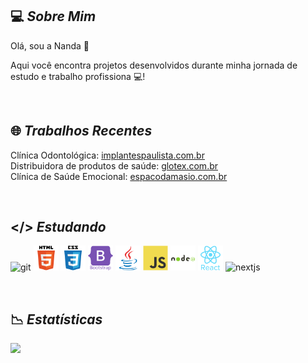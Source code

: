 ## 💻 *Sobre Mim* 


Olá, sou a Nanda 💙

Aqui você encontra projetos desenvolvidos durante minha jornada de estudo e trabalho profissiona 💻!

<br> 


## 🌐 *Trabalhos Recentes*
Clínica Odontológica: <a href=https://implantespaulista.com.br> implantespaulista.com.br  </a>
<br> 
Distribuidora de produtos de saúde: <a href=https://www.glotex.com.br> glotex.com.br </a>
<br> 
Clínica de Saúde Emocional: <a href=https://www.espacodamasio.com.br> espacodamasio.com.br </a>


<br>


## </> *Estudando*
<p>
 <img src="https://www.vectorlogo.zone/logos/git-scm/git-scm-icon.svg" alt="git" width="40" height="40"/> 
 <img src="https://raw.githubusercontent.com/devicons/devicon/master/icons/html5/html5-original-wordmark.svg" alt="html5" width="40" height="40"/> 
 <img src="https://raw.githubusercontent.com/devicons/devicon/master/icons/css3/css3-original-wordmark.svg" alt="css3" width="40" height="40"/> 
 <img src="https://raw.githubusercontent.com/devicons/devicon/master/icons/bootstrap/bootstrap-plain-wordmark.svg" alt="bootstrap" width="40" height="40"/> 
 <img src="https://raw.githubusercontent.com/devicons/devicon/master/icons/java/java-original.svg" alt="java" width="40" height="40"/>
 <img src="https://raw.githubusercontent.com/devicons/devicon/master/icons/javascript/javascript-original.svg" alt="javascript" width="40" height="40"/>
 <img src="https://raw.githubusercontent.com/devicons/devicon/master/icons/nodejs/nodejs-original-wordmark.svg" alt="nodejs" width="40" height="40"/> 
 <img src="https://raw.githubusercontent.com/devicons/devicon/master/icons/react/react-original-wordmark.svg" alt="react" width="40" height="40"/> 
 <img src="https://cdn.worldvectorlogo.com/logos/nextjs-3.svg" alt="nextjs" width="40" height="40"/>  
</p>

<br>

## 📉 *Estatísticas*
 
 <img  align="left"  width="600px" src="https://github-readme-stats.vercel.app/api?username=developer-fernanda&show_icons=true&theme=tokyonight"/>


 






